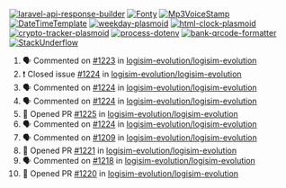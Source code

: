 [![laravel-api-response-builder](https://github-readme-stats.vercel.app/api/pin/?username=MarcinOrlowski&repo=laravel-api-response-builder&theme=default&hide_border=true&title_color=87c9c3&text_color=62696d&icon_color=636a6d&bg_color=30393e)](https://github.com/MarcinOrlowski/laravel-api-response-builder)
[![Fonty](https://github-readme-stats.vercel.app/api/pin/?username=MarcinOrlowski&repo=Fonty&theme=default&hide_border=true&title_color=87c9c3&text_color=62696d&icon_color=636a6d&bg_color=30393e)](https://github.com/MarcinOrlowski/Fonty)
[![Mp3VoiceStamp](https://github-readme-stats.vercel.app/api/pin/?username=MarcinOrlowski&repo=Mp3VoiceStamp&theme=default&hide_border=true&title_color=87c9c3&text_color=62696d&icon_color=636a6d&bg_color=30393e)](https://github.com/MarcinOrlowski/Mp3VoiceStamp)
[![DateTimeTemplate](https://github-readme-stats.vercel.app/api/pin/?username=MarcinOrlowski&repo=DateTimeTemplate&theme=default&hide_border=true&title_color=87c9c3&text_color=62696d&icon_color=636a6d&bg_color=30393e)](https://github.com/MarcinOrlowski/DateTimeTemplate)
[![weekday-plasmoid](https://github-readme-stats.vercel.app/api/pin/?username=MarcinOrlowski&repo=weekday-plasmoid&theme=default&hide_border=true&title_color=87c9c3&text_color=62696d&icon_color=636a6d&bg_color=30393e)](https://github.com/MarcinOrlowski/weekday-plasmoid)
[![html-clock-plasmoid](https://github-readme-stats.vercel.app/api/pin/?username=MarcinOrlowski&repo=html-clock-plasmoid&theme=default&hide_border=true&title_color=87c9c3&text_color=62696d&icon_color=636a6d&bg_color=30393e)](https://github.com/MarcinOrlowski/html-clock-plasmoid)
[![crypto-tracker-plasmoid](https://github-readme-stats.vercel.app/api/pin/?username=MarcinOrlowski&repo=crypto-tracker-plasmoid&theme=default&hide_border=true&title_color=87c9c3&text_color=62696d&icon_color=636a6d&bg_color=30393e)](https://github.com/MarcinOrlowski/crypto-tracker-plasmoid)
[![process-dotenv](https://github-readme-stats.vercel.app/api/pin/?username=MarcinOrlowski&repo=process-dotenv&theme=default&hide_border=true&title_color=87c9c3&text_color=62696d&icon_color=636a6d&bg_color=30393e)](https://github.com/MarcinOrlowski/process-dotenv)
[![bank-qrcode-formatter](https://github-readme-stats.vercel.app/api/pin/?username=MarcinOrlowski&repo=bank-qrcode-formatter&theme=default&hide_border=true&title_color=87c9c3&text_color=62696d&icon_color=636a6d&bg_color=30393e)](https://github.com/MarcinOrlowski/bank-qrcode-formatter)
[![StackUnderflow](https://github-readme-stats.vercel.app/api/pin/?username=MarcinOrlowski&repo=StackUnderflow&theme=default&hide_border=true&title_color=87c9c3&text_color=62696d&icon_color=636a6d&bg_color=30393e)](https://github.com/MarcinOrlowski/StackUnderflow)

<!--START_SECTION:activity-->
1. 🗣 Commented on [#1223](https://github.com/logisim-evolution/logisim-evolution/issues/1223) in [logisim-evolution/logisim-evolution](https://github.com/logisim-evolution/logisim-evolution)
2. ❗️ Closed issue [#1224](https://github.com/logisim-evolution/logisim-evolution/issues/1224) in [logisim-evolution/logisim-evolution](https://github.com/logisim-evolution/logisim-evolution)
3. 🗣 Commented on [#1224](https://github.com/logisim-evolution/logisim-evolution/issues/1224) in [logisim-evolution/logisim-evolution](https://github.com/logisim-evolution/logisim-evolution)
4. 🗣 Commented on [#1224](https://github.com/logisim-evolution/logisim-evolution/issues/1224) in [logisim-evolution/logisim-evolution](https://github.com/logisim-evolution/logisim-evolution)
5. 💪 Opened PR [#1225](https://github.com/logisim-evolution/logisim-evolution/pull/1225) in [logisim-evolution/logisim-evolution](https://github.com/logisim-evolution/logisim-evolution)
6. 🗣 Commented on [#1224](https://github.com/logisim-evolution/logisim-evolution/issues/1224) in [logisim-evolution/logisim-evolution](https://github.com/logisim-evolution/logisim-evolution)
7. 🗣 Commented on [#1209](https://github.com/logisim-evolution/logisim-evolution/issues/1209) in [logisim-evolution/logisim-evolution](https://github.com/logisim-evolution/logisim-evolution)
8. 💪 Opened PR [#1221](https://github.com/logisim-evolution/logisim-evolution/pull/1221) in [logisim-evolution/logisim-evolution](https://github.com/logisim-evolution/logisim-evolution)
9. 🗣 Commented on [#1218](https://github.com/logisim-evolution/logisim-evolution/issues/1218) in [logisim-evolution/logisim-evolution](https://github.com/logisim-evolution/logisim-evolution)
10. 💪 Opened PR [#1220](https://github.com/logisim-evolution/logisim-evolution/pull/1220) in [logisim-evolution/logisim-evolution](https://github.com/logisim-evolution/logisim-evolution)
<!--END_SECTION:activity-->
